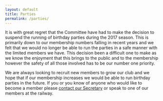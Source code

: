 ```yaml
---
layout: default
title: Parties
permalink: /parties/
---
```


It is with great regret that the Committee have had to make the decision to suspend the running of birthday parties during the 2017 season. This is primarily down to our membership numbers falling in recent years and we felt that we would no longer be able to run the parties in a safe manner with the limited members we have. This decision been a difficult one to make as we know the enjoyment that this brings to the public and to the membership however the safety of all those involved has to be our number one priority.

We are always looking to recruit new members to grow our club and we hope that if our membership increases we would be able to run birthday parties in the future. If you or you know of anyone who would like to become a member please [contact our Secretary](/contact) or speak to one of our members at the railway.
